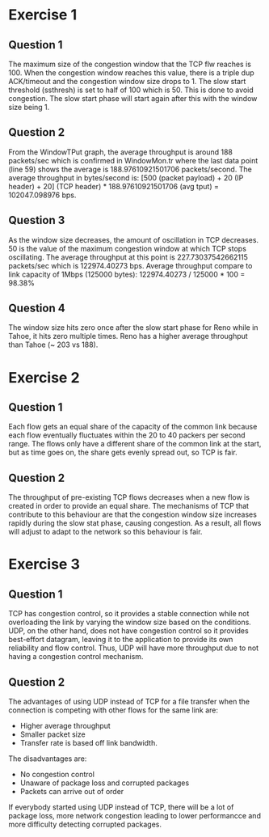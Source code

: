 # Exercise 1

## Question 1

The maximum size of the congestion window that the TCP flw reaches is 100. When the congestion window reaches this value, there is a triple dup ACK/timeout and the congestion window size drops to 1. The slow start threshold (ssthresh) is set to half of 100 which is 50. This is done to avoid congestion. The slow start phase will start again after this with the window size being 1.

## Question 2

From the WindowTPut graph, the average throughput is around 188 packets/sec which is confirmed in WindowMon.tr where the last data point (line 59) shows the average is 188.97610921501706 packets/second. The average throughput in bytes/second is:
[500 (packet payload) + 20 (IP header) + 20] (TCP header) * 188.97610921501706 (avg tput)
= 102047.098976 bps.

## Question 3

As the window size decreases, the amount of oscillation in TCP decreases. 50 is the value of the maximum congestion window at which TCP stops oscillating. The average throughput at this point is 227.73037542662115 packets/sec which is 122974.40273 bps. Average throughput compare to link capacity of 1Mbps (125000 bytes):
122974.40273 / 125000 * 100 = 98.38%

## Question 4

The window size hits zero once after the slow start phase for Reno while in Tahoe, it hits zero multiple times. Reno has a higher average throughput than Tahoe (~ 203 vs 188).

# Exercise 2

## Question 1

Each flow gets an equal share of the capacity of the common link because each flow eventually fluctuates within the 20 to 40 packers per second range. The flows only have a different share of the common link at the start, but as time goes on, the share gets evenly spread out, so TCP is fair.

## Question 2

The throughput of pre-existing TCP flows decreases when a new flow is created in order to provide an equal share. The mechanisms of TCP that contribute to this behaviour are that the congestion window size increases rapidly during the slow stat phase, causing congestion. As a result, all flows will adjust to adapt to the network so this behaviour is fair.

# Exercise 3

## Question 1

TCP has congestion control, so it provides a stable connection while not overloading the link by varying the window size based on the conditions. UDP, on the other hand, does not have congestion control so it provides best-effort datagram, leaving it to the application to provide its own reliability and flow control. Thus, UDP will have more throughput due to not having a congestion control mechanism.

## Question 2

The advantages of using UDP instead of TCP for a file transfer when the connection is competing with other flows for the same link are:

- Higher average throughput
- Smaller packet size
- Transfer rate is based off link bandwidth.

The disadvantages are:
- No congestion control
- Unaware of package loss and corrupted packages
- Packets can arrive out of order

If everybody started using UDP instead of TCP, there will be a lot of package loss, more network congestion leading to lower performancce and more difficulty detecting corrupted packages.
